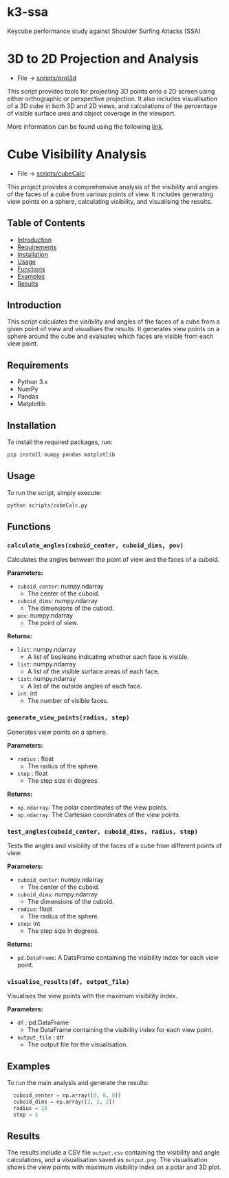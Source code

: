 # k3-ssa

Keycube performance study against Shoulder Surfing Attacks (SSA)

# 3D to 2D Projection and Analysis

- File -> [scripts/proj3d](scripts/proj3d.py)

This script provides tools for projecting 3D points onto a 2D screen using either orthographic or perspective projection. It also includes visualisation of a 3D cube in both 3D and 2D views, and calculations of the percentage of visible surface area and object coverage in the viewport.

More information can be found using the following [link](https://skannai.medium.com/projecting-3d-points-into-a-2d-screen-58db65609f24).

# Cube Visibility Analysis

- File -> [scripts/cubeCalc](scripts/cubeCalc.py)

This project provides a comprehensive analysis of the visibility and angles of the faces of a cube from various points of view. It includes generating view points on a sphere, calculating visibility, and visualising the results.

## Table of Contents

- [Introduction](#introduction)
- [Requirements](#requirements)
- [Installation](#installation)
- [Usage](#usage)
- [Functions](#functions)
- [Examples](#examples)
- [Results](#results)

## Introduction

This script calculates the visibility and angles of the faces of a cube from a given point of view and visualises the results. It generates view points on a sphere around the cube and evaluates which faces are visible from each view point.

## Requirements

- Python 3.x
- NumPy
- Pandas
- Matplotlib

## Installation

To install the required packages, run:

```bash
pip install numpy pandas matplotlib
```

## Usage

To run the script, simply execute:

```bash
python scripts/cubeCalc.py
```

## Functions

### `calculate_angles(cuboid_center, cuboid_dims, pov)`

Calculates the angles between the point of view and the faces of a cuboid.

**Parameters:**

- `cuboid_center`: numpy.ndarray
  - The center of the cuboid.
- `cuboid_dims`: numpy.ndarray
  - The dimensions of the cuboid.
- `pov`: numpy.ndarray
  - The point of view.

**Returns:**

- `list`: numpy.ndarray
  - A list of booleans indicating whether each face is visible.
- `list`: numpy.ndarray
  - A list of the visible surface areas of each face.
- `list`: numpy.ndarray
  - A list of the outside angles of each face.
- `int`: int
  - The number of visible faces.

### `generate_view_points(radius, step)`

Generates view points on a sphere.

**Parameters:**

- `radius` : float
  - The radius of the sphere.
- `step` : float
  - The step size in degrees.

**Returns:**

- `np.ndarray`: The polar coordinates of the view points.
- `np.ndarray`: The Cartesian coordinates of the view points.

### `test_angles(cuboid_center, cuboid_dims, radius, step)`

Tests the angles and visibility of the faces of a cube from different points of view.

**Parameters:**

- `cuboid_center`: numpy.ndarray
  - The center of the cuboid.
- `cuboid_dims`: numpy.ndarray
  - The dimensions of the cuboid.
- `radius`: float
  - The radius of the sphere.
- `step`: int
  - The step size in degrees.

**Returns:**

- `pd.DataFrame`: A DataFrame containing the visibility index for each view point.

### `visualise_results(df, output_file)`

Visualises the view points with the maximum visibility index.

**Parameters:**

- `df` : pd.DataFrame
  - The DataFrame containing the visibility index for each view point.
- `output_file` : str
  - The output file for the visualisation.

## Examples

To run the main analysis and generate the results:

```python
  cuboid_center = np.array([0, 0, 0])
  cuboid_dims = np.array([2, 2, 2])
  radius = 10
  step = 5
```

## Results

The results include a CSV file `output.csv` containing the visibility and angle calculations, and a visualisation saved as `output.png`. The visualisation shows the view points with maximum visibility index on a polar and 3D plot.
